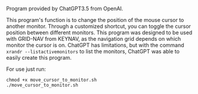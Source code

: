 Program provided by ChatGPT3.5 from OpenAI.

This program's function is to change the position of the mouse cursor to another monitor. Through a customized shortcut, you can toggle the cursor position between different monitors. This program was designed to be used with GRID-NAV from KEYNAV, as the navigation grid depends on which monitor the cursor is on. ChatGPT has limitations, but with the command `xrandr --listactivemonitors` to list the monitors, ChatGPT was able to easily create this program. 

For use just run:

```
chmod +x move_cursor_to_monitor.sh
./move_cursor_to_monitor.sh
```
